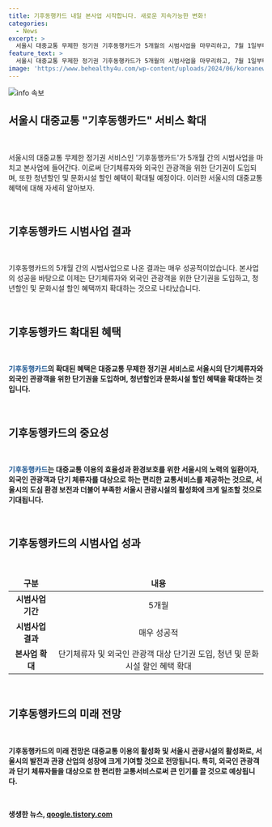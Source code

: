 ```yaml
---
title: 기후동행카드 내일 본사업 시작합니다. 새로운 지속가능한 변화!
categories:
  - News
excerpt: >
  서울시 대중교통 무제한 정기권 기후동행카드가 5개월의 시범사업을 마무리하고, 7월 1일부터 본격 시행된다. 이에 단기체류자 및 외국인 관광객을 위한 단기권이 도입되며, 청년 및 문화시설 할인 혜택이 확대된다. 
feature_text: >
  서울시 대중교통 무제한 정기권 기후동행카드가 5개월의 시범사업을 마무리하고, 7월 1일부터 본격 시행된다. 이에 단기체류자 및 외국인 관광객을 위한 단기권이 도입되며, 청년 및 문화시설 할인 혜택이 확대된다. 
image: 'https://www.behealthy4u.com/wp-content/uploads/2024/06/koreanews.jpg'
---
```


<p><img src="https://www.behealthy4u.com/wp-content/uploads/2024/06/koreanews.jpg" alt="info 속보" /></p>

<h2 data-ke-size="size26">서울시 대중교통 "기후동행카드" 서비스 확대</h2>

<p data-ke-size="size16">&nbsp;</p>

<p>서울시의 대중교통 무제한 정기권 서비스인 '기후동행카드'가 5개월 간의 시범사업을 마치고 본사업에 들어간다. 이로써 단기체류자와 외국인 관광객을 위한 단기권이 도입되며, 또한 청년할인 및 문화시설 할인 혜택이 확대될 예정이다. 이러한 서울시의 대중교통 혜택에 대해 자세히 알아보자.</p>

<p data-ke-size="size16">&nbsp;</p>

<h2 data-ke-size="size24">기후동행카드 시범사업 결과</h2>

<p data-ke-size="size16">&nbsp;</p>

<p>기후동행카드의 5개월 간의 시범사업으로 나온 결과는 매우 성공적이었습니다. 본사업의 성공을 바탕으로 이제는 단기체류자와 외국인 관광객을 위한 단기권을 도입하고, 청년할인 및 문화시설 할인 혜택까지 확대하는 것으로 나타났습니다.</p>

<p data-ke-size="size16">&nbsp;</p>

<h2 data-ke-size="size24">기후동행카드 확대된 혜택</h2>

<p data-ke-size="size16">&nbsp;</p>

<p><b><span style="color: #1a5490;">기후동행카드</span><b>의 확대된 혜택은 대중교통 무제한 정기권 서비스로 서울시의 단기체류자와 외국인 관광객을 위한 단기권을 도입하며, 청년할인과 문화시설 할인 혜택을 확대하는 것입니다. </p>

<p data-ke-size="size16">&nbsp;</p>

<h2 data-ke-size="size24">기후동행카드의 중요성</h2>

<p data-ke-size="size16">&nbsp;</p>

<p><b><span style="color: #1a5490;">기후동행카드</span><b>는 대중교통 이용의 효율성과 환경보호를 위한 서울시의 노력의 일환이자, 외국인 관광객과 단기 체류자를 대상으로 하는 편리한 교통서비스를 제공하는 것으로, 서울시의 도심 환경 보전과 더불어 부족한 서울시 관광시설의 활성화에 크게 일조할 것으로 기대됩니다.</p>

<p data-ke-size="size16">&nbsp;</p>

<h2 data-ke-size="size24">기후동행카드의 시범사업 성과</h2>

<p data-ke-size="size16">&nbsp;</p>

<table>
<thead>
<tr>
<td style="text-align: center; height: 17px;"><b>구분</b></td>
<td style="text-align: center; height: 17px;"><b>내용</b></td>
</tr>
</thead>
<tbody>
<tr>
<td style="text-align: center; height: 17px;"><b>시범사업 기간</b></td>
<td style="text-align: center; height: 17px;">5개월</td>
</tr>
<tr>
<td style="text-align: center; height: 17px;"><b>시범사업 결과</b></td>
<td style="text-align: center; height: 17px;">매우 성공적</td>
</tr>
<tr>
<td style="text-align: center; height: 17px;"><b>본사업 확대</b></td>
<td style="text-align: center; height: 17px;">단기체류자 및 외국인 관광객 대상 단기권 도입, 청년 및 문화시설 할인 혜택 확대</td>
</tr>
</tbody>
</table>

<p data-ke-size="size16">&nbsp;</p>

<h2 data-ke-size="size24">기후동행카드의 미래 전망</h2>

<p data-ke-size="size16">&nbsp;</p>

<p>기후동행카드의 미래 전망은 대중교통 이용의 활성화 및 서울시 관광시설의 활성화로, 서울시의 발전과 관광 산업의 성장에 크게 기여할 것으로 전망됩니다. 특히, 외국인 관광객과 단기 체류자들을 대상으로 한 편리한 교통서비스로써 큰 인기를 끌 것으로 예상됩니다.</p>

<p data-ke-size="size16">&nbsp;</p>
생생한 뉴스, <a href="https://qoogle.tistory.com" rel="dofollow">qoogle.tistory.com</a>


